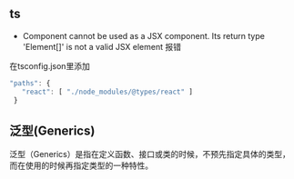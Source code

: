 ## ts
- Component cannot be used as a JSX component. Its return type 'Element[]' is not a valid JSX element 报错

在tsconfig.json里添加
```js
"paths": {
   "react": [ "./node_modules/@types/react" ]
 }
```


## 泛型(Generics)
泛型（Generics）是指在定义函数、接口或类的时候，不预先指定具体的类型，而在使用的时候再指定类型的一种特性。